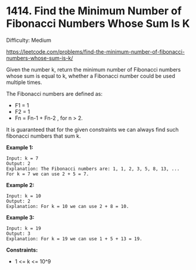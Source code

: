 # 1414. Find the Minimum Number of Fibonacci Numbers Whose Sum Is K

Difficulty: Medium

https://leetcode.com/problems/find-the-minimum-number-of-fibonacci-numbers-whose-sum-is-k/

Given the number k, return the minimum number of Fibonacci numbers whose sum is equal to k, whether a Fibonacci number could be used multiple times.

The Fibonacci numbers are defined as:

* F1 = 1
* F2 = 1
* Fn = Fn-1 + Fn-2 , for n > 2.

It is guaranteed that for the given constraints we can always find such fibonacci numbers that sum k.

**Example 1:**
```
Input: k = 7
Output: 2 
Explanation: The Fibonacci numbers are: 1, 1, 2, 3, 5, 8, 13, ... 
For k = 7 we can use 2 + 5 = 7.
```

**Example 2:**
```
Input: k = 10
Output: 2 
Explanation: For k = 10 we can use 2 + 8 = 10.
```

**Example 3:**
```
Input: k = 19
Output: 3 
Explanation: For k = 19 we can use 1 + 5 + 13 = 19.
```

**Constraints:**

* 1 <= k <= 10^9
